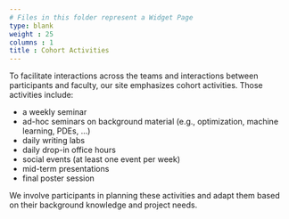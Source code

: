 ```yaml
---
# Files in this folder represent a Widget Page
type: blank
weight : 25
columns : 1
title : Cohort Activities
---
```


To facilitate interactions across the teams and interactions between participants and faculty, our site emphasizes cohort activities. Those activities include:

- a weekly seminar
- ad-hoc seminars on background material (e.g., optimization, machine learning, PDEs, ...)
- daily writing labs
- daily drop-in office hours
- social events (at least one event per week)
- mid-term presentations 
- final poster session

We involve participants in planning these activities and adapt them based on their background knowledge and project needs.